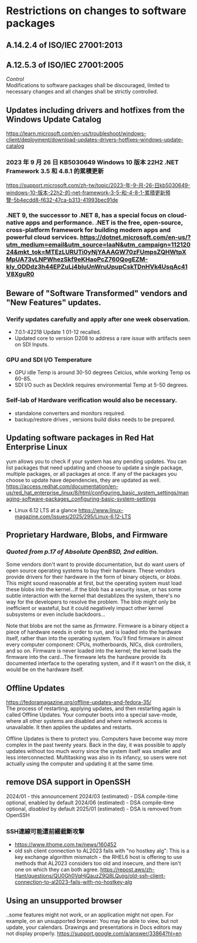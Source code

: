 # Restrictions on changes to software packages
## A.14.2.4 of ISO/IEC 27001:2013
## A.12.5.3 of ISO/IEC 27001:2005
<i>Control</i><br>
Modifications to software packages shall be discouraged, limited to necessary changes and all changes shall be strictly controlled.
## Updates including drivers and hotfixes from the Windows Update Catalog
https://learn.microsoft.com/en-us/troubleshoot/windows-client/deployment/download-updates-drivers-hotfixes-windows-update-catalog
### 2023 年 9 月 26 日 KB5030649 Windows 10 版本 22H2 .NET Framework 3.5 和 4.8.1 的累積更新
https://support.microsoft.com/zh-tw/topic/2023-年-9-月-26-日kb5030649-windows-10-版本-22h2-的-net-framework-3-5-和-4-8-1-累積更新預覽-5b4ecdd8-f632-47ca-b313-41993bec91de
### .NET 9, the successor to .NET 8, has a special focus on cloud-native apps and performance. .NET is the free, open-source, cross-platform framework for building modern apps and powerful cloud services. https://dotnet.microsoft.com/en-us/?utm_medium=email&utm_source=IaaN&utm_campaign=11212024&mkt_tok=MTEzLURUTi0yNjYAAAGW70zFUmpsZQHWtpXMpUA73vLNPWhezSkf9eKHaoPcZ760QogEZM-kly_ODDdz3h44EPZuLj4bIuUnWruUpupCskTDnHVk4UsqAc41V8XguR0
## Beware of "Software Transformed" vendors and "New Features" updates. 
### Verify updates carefully and apply after one week observation.
- 7.0.1-42218 Update 1 01-12 recalled.
- Updated core to version D208 to address a rare issue with artifacts seen on SDI Inputs.
### GPU and SDI I/O Temperature
- GPU idle Temp is around 30-50 degrees Celcius, while working Temp os 60-85.
- SDI I/O such as Decklink requires environmental Temp at 5-50 degrees.
### Self-lab of Hardware verification would also be necessary. 
 - standalone converters and monitors required. 
 - backup/restore drives , versions build disks needs to be prepared.
## Updating software packages in Red Hat Enterprise Linux
yum allows you to check if your system has any pending updates. You can list packages that need updating and choose to update a single package, multiple packages, or all packages at once. If any of the packages you choose to update have dependencies, they are updated as well. <br>
https://access.redhat.com/documentation/en-us/red_hat_enterprise_linux/8/html/configuring_basic_system_settings/managing-software-packages_configuring-basic-system-settings
 - Linux 6.12 LTS at a glance https://www.linux-magazine.com/Issues/2025/295/Linux-6.12-LTS
## Proprietary Hardware, Blobs, and Firmware
### <i>Quoted from p.17 of Absolute OpenBSD, 2nd edition.</i>
Some vendors don't want to provide documentation, but do want users of open source operating systems to buy their hardware. These vendors provide drivers for their hardware in the form of binary objects, or <i>blobs</i>. This might sound reasonable at first, but the operating system must load these blobs into the kernel...If the blob has a security issue, or has some subtle interaction with the kernel that destablizes the system, there's no way for the developers to resolve the problem. The blob might only be inefficient or wasteful, but it could negatively impact other kernel subsystems or even include backdoors...

Note that blobs are not the same as <i>firmware</i>. Firmware is a binary object a piece of hardware needs in order to run, and is loaded into the hardware itself, rather than into the operating system. You'll find firmware in almost every computer component: CPUs, motherboards, NICs, disk controllers, and so on. Firmware is never loaded into the kernel; the kernel loads the firmware into the card...The firmware lets the hardware provide its documented interface to the operating system, and if it wasn't on the disk, it would be on the hardware itself.
## Offline Updates
https://fedoramagazine.org/offline-updates-and-fedora-35/ <br>
The process of restarting, applying updates, and then restarting again is called Offline Updates. Your computer boots into a special save-mode, where all other systems are disabled and where network access is unavailable. It then applies the updates and restarts.

Offline Updates is there to protect you. Computers have become way more complex in the past twenty years. Back in the day, it was possible to apply updates without too much worry since the system itself was smaller and less interconnected. Multitasking was also in its infancy, so users were not actually using the computer and updating it at the same time.

## remove DSA support in OpenSSH
2024/01 - this announcement
2024/03 (estimated) - DSA compile-time optional, enabled by default
2024/06 (estimated) - DSA compile-time optional, *disabled* by default
2025/01 (estimated) - DSA is removed from OpenSSH
### SSH連線可能遭前綴截斷攻擊
 - https://www.ithome.com.tw/news/160452
 - old ssh client connection to AL2023 fails with "no hostkey alg": This is a key exchange algorithm mismatch - the RHEL6 host is offering to use methods that AL2023 considers too old and insecure, and there isn't one on which they can both agree. https://repost.aws/zh-Hant/questions/QU0Gh0VqHjQauzZ9Q8LQujjg/old-ssh-client-connection-to-al2023-fails-with-no-hostkey-alg

## Using an unsupported browser
..some features might not work, or an application might not open. For example, on an unsupported browser: You may be able to view, but not update, your calendars. Drawings and presentations in Docs editors may not display properly. https://support.google.com/a/answer/33864?hl=en
